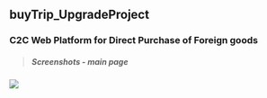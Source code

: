 
## buyTrip_UpgradeProject
### C2C Web Platform for Direct Purchase of Foreign goods  
  
  
  
> ##### Screenshots - main page

<img src="https://user-images.githubusercontent.com/38065579/43908244-712ca130-9c32-11e8-9428-175753935dbf.png"></img>
